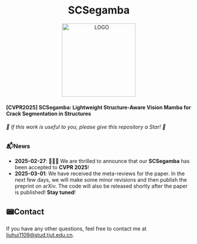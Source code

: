 <div align="center">
  <h1>SCSegamba</h1>
</div>
<p align="center">
    <img src="./figures/LOGO.png" alt="LOGO" width="200" height="200" />
</p>

<h4>[CVPR2025] SCSegamba: Lightweight Structure-Aware Vision Mamba for Crack Segmentation in Structures</h4>

<h6>🌟 If this work is useful to you, please give this repository a Star! 🌟</h5>

### 📬News

- **2025-02-27**: 🎉🎉🎉 We are thrilled to announce that our **SCSegamba** has been accepted to **CVPR 2025**! 
- **2025-03-01**: We have received the meta-reviews for the paper. In the next few days, we will make some minor revisions and then publish the preprint on arXiv. The code will also be released shortly after the paper is published! **Stay tuned**!



## 📟Contact

If you have any other questions, feel free to contact me at liuhui1109@stud.tjut.edu.cn.
